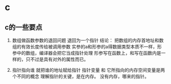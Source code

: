 # c
## c的一些要点
1. 数组做函数参数的退回问题 退回为一个指针
结论： 把数组的内存首地址和数组的有效长度传给被调用参数
实参的a和形参的a得数据类型本质不一样，形参中的数组，编译器会把它当成指针处理
形参写在函数上，和写在函数内是一样的，只不过是具有对外的属性而已。

2. 指针指向谁 就把谁的地址赋给指针
指针变量 和 它所指向的内存空间变量是两个不同的概念
理解指针的关键，是在内存。 没有内存，哪来的指针。

